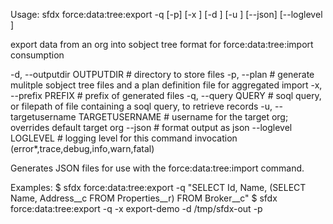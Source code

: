 Usage: sfdx force:data:tree:export -q <string> [-p] [-x <string>] [-d <directory>] [-u <string>] [--json] [--loglevel <string>]

export data from an org into sobject tree format for force:data:tree:import consumption

 -d, --outputdir OUTPUTDIR           # directory to store files
 -p, --plan                          # generate mulitple sobject tree files and a plan definition file for aggregated import
 -x, --prefix PREFIX                 # prefix of generated files
 -q, --query QUERY                   # soql query, or filepath of file containing a soql query, to retrieve records
 -u, --targetusername TARGETUSERNAME # username for the target org; overrides default target org
 --json                              # format output as json
 --loglevel LOGLEVEL                 # logging level for this command invocation (error*,trace,debug,info,warn,fatal)

Generates JSON files for use with the force:data:tree:import command.

Examples:
   $ sfdx force:data:tree:export -q "SELECT Id, Name, (SELECT Name, Address__c FROM Properties__r) FROM Broker__c"
   $ sfdx force:data:tree:export -q <path to file containing soql query> -x export-demo -d /tmp/sfdx-out -p

